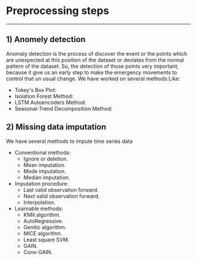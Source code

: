 # Preprocessing steps
------
## 1) Anomely detection 
Anomaly detection is the process of discover the event or the points which are unexpected at this position of the dataset or deviates from the normal pattern of the dataset. 
So, the detection of those points very important; because it give us an early step to make the emergency movements to control that un usual change.
We have worked on several methods Like:
- Tokey's Box Plot:
- Isolation Forest Method:
- LSTM Autoencoders Method:
- Seasonal-Trend Decomposition Method:

## 2) Missing data imputation
We have several methods to impute time series data
- Conventional methods:
  - Ignore or deletion.
  - Mean imputation.
  - Mode imputation.
  - Median imputation.
- Imputation procedure:
  - Last valid observation forward.
  - Next valid observation forward.
  - Interpolation.
- Learnable methods:
  - KNN algorithm.
  - AutoRegressive.
  - Genitic algorithm.
  - MICE algorithm.
  - Least square SVM.
  - GAIN.
  - Conv-GAIN.
